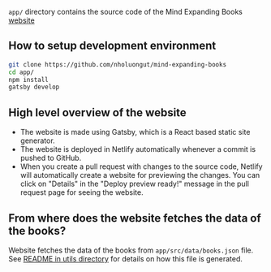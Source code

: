 `app/` directory contains the source code of the Mind Expanding Books [website](https://books.vishnuks.com)

## How to setup development environment

```bash
git clone https://github.com/nholuongut/mind-expanding-books
cd app/
npm install
gatsby develop
```

## High level overview of the website

- The website is made using Gatsby, which is a React based static site generator.
- The website is deployed in Netlify automatically whenever a commit is pushed to GitHub.
- When you create a pull request with changes to the source code, Netlify will automatically
  create a website for previewing the changes. You can click on "Details" in the "Deploy preview ready!"
  message in the pull request page for seeing the website.

## From where does the website fetches the data of the books?

Website fetches the data of the books from `app/src/data/books.json` file. See [README in utils directory](../utils/README.MD)
for details on how this file is generated.

